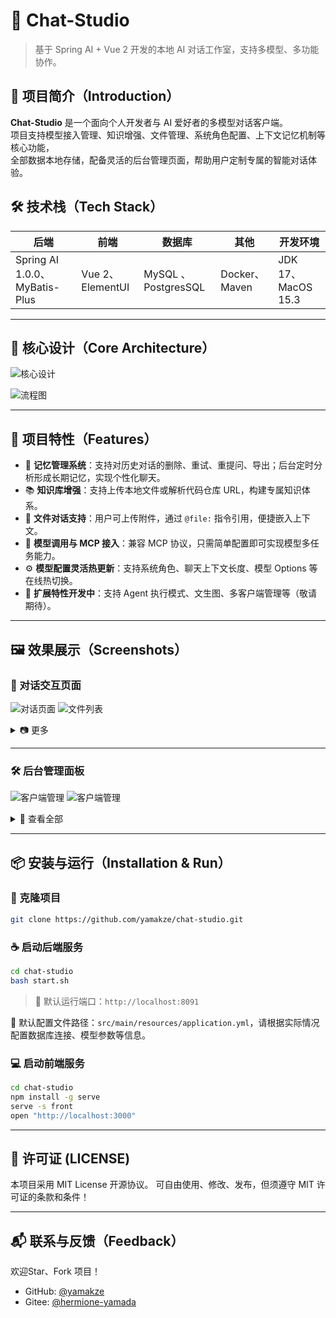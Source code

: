 # 💬 Chat-Studio

> 基于 Spring AI + Vue 2 开发的本地 AI 对话工作室，支持多模型、多功能协作。

## 📖 项目简介（Introduction）

**Chat-Studio** 是一个面向个人开发者与 AI 爱好者的多模型对话客户端。  
项目支持模型接入管理、知识增强、文件管理、系统角色配置、上下文记忆机制等核心功能，  
全部数据本地存储，配备灵活的后台管理页面，帮助用户定制专属的智能对话体验。

## 🛠️ 技术栈（Tech Stack）

| 后端                           | 前端              | 数据库                 | 其他           | 开发环境              |
|------------------------------|-----------------|---------------------|--------------|-------------------|
| Spring AI 1.0.0、MyBatis-Plus | Vue 2、ElementUI | MySQL 、 PostgresSQL | Docker、Maven | JDK 17、MacOS 15.3 |

---

## 🧠 核心设计（Core Architecture）

![核心设计](/img/核心设计.png)

![流程图](/img/流程图.png)

---

## 🚀 项目特性（Features）

- 🧠 **记忆管理系统**：支持对历史对话的删除、重试、重提问、导出；后台定时分析形成长期记忆，实现个性化聊天。
- 📚 **知识库增强**：支持上传本地文件或解析代码仓库 URL，构建专属知识体系。
- 📎 **文件对话支持**：用户可上传附件，通过 `@file:` 指令引用，便捷嵌入上下文。
- 🔧 **模型调用与 MCP 接入**：兼容 MCP 协议，只需简单配置即可实现模型多任务能力。
- ⚙️ **模型配置灵活热更新**：支持系统角色、聊天上下文长度、模型 Options 等在线热切换。
- 🤖 **扩展特性开发中**：支持 Agent 执行模式、文生图、多客户端管理等（敬请期待）。

---

## 🖼️ 效果展示（Screenshots）

### 💬 对话交互页面

![对话页面](/img/前端页面01.png)
![文件列表](/img/前端页面02.png)

<details>
<summary>📷 更多</summary>

<p>
  <img src="/img/前端页面03.png" style="width:32%;margin:0.5%" />
  <img src="/img/前端页面04.png" style="width:32%;margin:0.5%" />
  <img src="/img/前端页面13.png" style="width:32%;margin:0.5%" />
</p>

</details>

---

### 🛠️ 后台管理面板

![客户端管理](/img/前端页面05.png)
![客户端管理](/img/前端页面06.png)

<details>
<summary>📂 查看全部</summary>

<p>
  <img src="/img/前端页面07.png" style="width:32%;margin:0.5%" />
  <img src="/img/前端页面08.png" style="width:32%;margin:0.5%" />
  <img src="/img/前端页面09.png" style="width:32%;margin:0.5%" />
</p>
<p>
  <img src="/img/前端页面10.png" style="width:32%;margin:0.5%" />
  <img src="/img/前端页面11.png" style="width:32%;margin:0.5%" />
  <img src="/img/前端页面12.png" style="width:32%;margin:0.5%" />
</p>

</details>

---

## 📦 安装与运行（Installation & Run）

### 🔗 克隆项目

```bash
git clone https://github.com/yamakze/chat-studio.git
````

### ☕ 启动后端服务

```bash
cd chat-studio
bash start.sh
```

> 🔧 默认运行端口：`http://localhost:8091`

📌 默认配置文件路径：`src/main/resources/application.yml`，请根据实际情况配置数据库连接、模型参数等信息。

### 💻 启动前端服务

```bash
cd chat-studio
npm install -g serve
serve -s front
open "http://localhost:3000"
```

---

## 📜 许可证 (LICENSE)

本项目采用 MIT License 开源协议。 可自由使用、修改、发布，但须遵守 MIT 许可证的条款和条件！

---

## 📬 联系与反馈（Feedback）

欢迎Star、Fork 项目！

* GitHub: [@yamakze](https://github.com/yamakze)
* Gitee: [@hermione-yamada](https://gitee.com/hermione-yamada)


